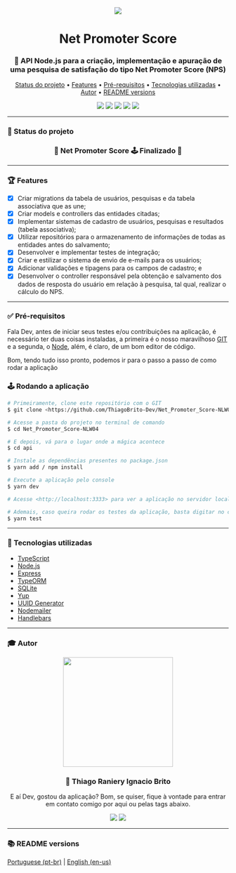 <div align="center">
  <div>
    <img src="./assets/logo_nodejs_vgreen.jpg" />
    <h1>Net Promoter Score</h1>
    <h3>
      📌 API Node.js para a criação, implementação e apuração de uma pesquisa de satisfação do tipo Net Promoter Score (NPS)
    </h3>
  </div>

  <p>
    <a href="#-status-do-projeto">Status do projeto</a> •
    <a href="#-features">Features</a> • 
    <a href="#-pré-requisitos">Pré-requisitos</a> • 
    <a href="#-tecnologias-utilizadas">Tecnologias utilizadas</a> • 
    <a href="#-autor">Autor</a> •
    <a href="#-readme-versions">README versions</a>
  </p>

  <div>
    <img src="https://img.shields.io/static/v1?label=LICENSE&message=MIT&color=8257e6&style=for-the-badge"/>
    <img src="https://img.shields.io/static/v1?label=typescript&message=93.7%&color=8257e6&style=for-the-badge"/>
    <img src="https://img.shields.io/static/v1?label=yarn&message=v1.22.5&color=8257e6&style=for-the-badge"/>
    <img src="https://img.shields.io/static/v1?label=dependencies&message=up-to-date&color=8257e6&style=for-the-badge"/>
    <img src="https://img.shields.io/static/v1?label=tests&message=passing&color=8257e6&style=for-the-badge"/>
  </div>
</div>

<hr>

### 🎯 Status do projeto

<h3 align="center">
  🏁 Net Promoter Score 🕹️ Finalizado 🏁
</h3>

<hr>

### 🏆 Features

- [x] Criar migrations da tabela de usuários, pesquisas e da tabela associativa que as une;
- [x] Criar models e controllers das entidades citadas;
- [x] Implementar sistemas de cadastro de usuários, pesquisas e resultados (tabela associativa);
- [x] Utilizar repositórios para o armazenamento de informações de todas as entidades antes do salvamento;
- [x] Desenvolver e implementar testes de integração;
- [x] Criar e estilizar o sistema de envio de e-mails para os usuários;
- [x] Adicionar validações e tipagens para os campos de cadastro; e
- [x] Desenvolver o controller responsável pela obtenção e salvamento dos dados de resposta do usuário em relação à pesquisa, tal qual, realizar o cálculo do NPS.

<hr>

### ✅ Pré-requisitos

Fala Dev, antes de iniciar seus testes e/ou contribuições na aplicação, é necessário ter duas coisas instaladas, a primeira é o nosso maravilhoso [GIT](https://git-scm.com) e a segunda, o [Node](https://nodejs.org/en/), além, é claro, de um bom editor de código.

Bom, tendo tudo isso pronto, podemos ir para o passo a passo de como rodar a aplicação

### 🕹️ Rodando a aplicação

```bash
# Primeiramente, clone este repositório com o GIT
$ git clone <https://github.com/ThiagoBrito-Dev/Net_Promoter_Score-NLW04>

# Acesse a pasta do projeto no terminal de comando
$ cd Net_Promoter_Score-NLW04

# E depois, vá para o lugar onde a mágica acontece
$ cd api

# Instale as dependências presentes no package.json
$ yarn add / npm install

# Execute a aplicação pelo console
$ yarn dev

# Acesse <http://localhost:3333> para ver a aplicação no servidor local

# Ademais, caso queira rodar os testes da aplicação, basta digitar no console
$ yarn test
```

<hr>

### 🔮 Tecnologias utilizadas

- [TypeScript](https://www.typescriptlang.org/)
- [Node.js](https://nodejs.org/en/)
- [Express](https://expressjs.com/pt-br/)
- [TypeORM](https://typeorm.io/#/)
- [SQLite](https://www.sqlite.org/index.html)
- [Yup](https://github.com/jquense/yup)
- [UUID Generator](https://www.uuidgenerator.net/)
- [Nodemailer](https://nodemailer.com/about/)
- [Handlebars](https://handlebarsjs.com/)

<hr>

### 🎓 Autor

<div align="center">
  <img src="https://github.com/ThiagoBrito-Dev.png" width="250px" />

  <br />

  <div>
    <h3>
      🤝 Thiago Raniery Ignacio Brito
    </h3>
    <p>
      E aí Dev, gostou da aplicação? Bom, se quiser, fique à vontade para entrar em contato comigo por aqui ou pelas tags abaixo.
    <p>
  </div>

  <div>
    <a href="https://www.linkedin.com/in/thiagoranierybrito/">
      <img src="https://img.shields.io/badge/-LinkedIn-blue?style=for-the-badge&logo=Linkedin&logoColor=white&link=https://www.linkedin.com/in/thiagoranierybrito/" /></a>
    <a href="mailto:thiagobritotrs@gmail.com">
      <img src="https://img.shields.io/badge/-Gmail-c14438?style=for-the-badge&logo=Gmail&logoColor=white&link=mailto:thiagobritotrs@gmail.com" /></a>
  </div>
</div>

<hr>

### 📚 README versions

<div>
  <a href="https://github.com/ThiagoBrito-Dev/Net_Promoter_Score-NLW04/blob/main/README.md">Portuguese (pt-br)</a>
  |
  <a href="https://github.com/ThiagoBrito-Dev/Net_Promoter_Score-NLW04/blob/main/README-en.md">English (en-us)</a>
</div>
